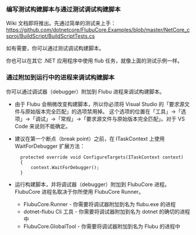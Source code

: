 ### **编写测试构建脚本与通过测试调试构建脚本**

Wiki 文档即将推出。先通过简单的测试来上手：https://github.com/dotnetcore/FlubuCore.Examples/blob/master/NetCore_csproj/BuildScript/BuildScriptTests.cs

如有需要，你可以通过测试调试构建脚本。

你也可以在其它 .NET 应用程序中使用 flub 任务，就像上面的测试示例一样。

### **通过附加到运行中的进程来调试构建脚本**

你可以通过调试器（debugger）附加到 Flubu 进程来调试构建脚本。

- 由于 Flubu 会稍微改变构建脚本，所以你必须将 Visual Studio 的「要求源文件与原始版本完全匹配」的选项禁用掉。
  这个选项的位置在「工具」→「选项」→「调试」→「常规」→「要求源文件与原始版本完全匹配」。对于 VS Code 来说则不能确定。
- 建议在第一个断点（break point）之前，在 ITaskContext 上使用 WaitForDebugger 扩展方法：

        protected override void ConfigureTargets(ITaskContext context)
        {
            context.WaitForDebugger();
        }

- 运行构建脚本，并将调试器（debugger）附加到 FlubuCore 进程。FlubuCore 进程名取决于你所使用 FlubuCore Runner。
  - FlubuCore.Runner - 你需要将调试器附加到名为 flubu.exe 的进程
  - dotnet-flubu Cli 工具 - 你需要将调试器附加到名为 dotnet 的确切的进程中
  - FlubuCore.GlobalTool - 你需要将调试器附加到名为 Flubu 的进程中
